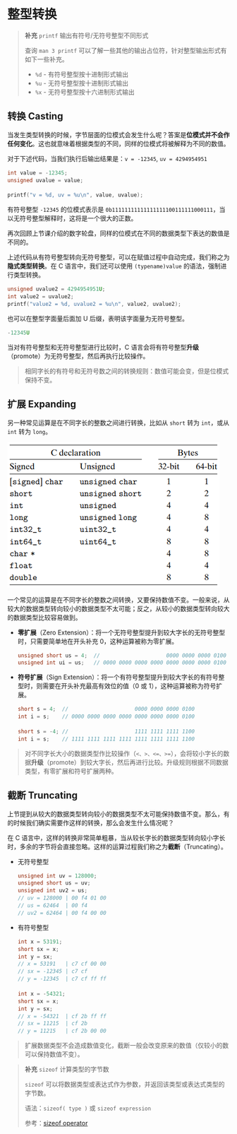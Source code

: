 # 整型转换

<div class="toc"></div>

> **补充** `printf` 输出有符号/无符号整型不同形式
> 
> 查询 `man 3 printf` 可以了解一些其他的输出占位符，针对整型输出形式有如下一些补充。
> 
> - `%d` - 有符号整型按十进制形式输出
> - `%u` - 无符号整型按十进制形式输出
> - `%x` - 无符号整型按十六进制形式输出

## 转换 Casting

当发生类型转换的时候，字节层面的位模式会发生什么呢？答案是**位模式并不会作任何变化**。这也就意味着根据类型的不同，同样的位模式将被解释为不同的数值。

对于下述代码，当我们执行后输出结果是：`v = -12345`, `uv = 4294954951`

```C
int value = -12345;
unsigned uvalue = value;

printf("v = %d, uv = %u\n", value, uvalue);
```

有符号整型 `-12345` 的位模式表示是 `0b11111111111111111100111111000111`，当以无符号整型解释时，这将是一个很大的正数。

再次回顾上节课介绍的数字轮盘，同样的位模式在不同的数据类型下表达的数值是不同的。

上述代码从有符号整型转向无符号整型，可以在赋值过程中自动完成，我们称之为**隐式类型转换**。在 C 语言中，我们还可以使用 `(typename)value` 的语法，强制进行类型转换。

```c
unsigned uvalue2 = 4294954951U;
int value2 = uvalue2;
printf("value2 = %d, uvalue2 = %u\n", value2, uvalue2);
```

也可以在整型字面量后面加 U 后缀，表明该字面量为无符号整型。

```c
-12345U
```

当对有符号整型和无符号整型进行比较时，C 语言会将有符号整型**升级**（promote）为无符号整型，然后再执行比较操作。

> 相同字长的有符号和无符号数之间的转换规则：数值可能会变，但是位模式保持不变。

## 扩展 Expanding

另一种常见运算是在不同字长的整数之间进行转换，比如从 `short` 转为 `int`，或从 `int` 转为 `long`。

![](./assets/data-type-size.png)

一个常见的运算是在不同字长的整数之间转换，又要保持数值不变。一般来说，从较大的数据类型转向较小的数据类型不太可能；反之，从较小的数据类型转向较大的数据类型比较容易做到。

- **零扩展**（Zero Extension）：将一个无符号整型提升到较大字长的无符号整型时，只需要简单地在开头补充 0，这种运算被称为零扩展。

    ```c
    unsigned short us = 4;  //                     0000 0000 0000 0100
    unsigned int ui = us;   // 0000 0000 0000 0000 0000 0000 0000 0100
    ```

- **符号扩展**（Sign Extension）：将一个有符号整型提升到较大字长的有符号整型时，则需要在开头补充最高有效位的值（0 或 1），这种运算被称为符号扩展。

    ```c
    short s = 4;  //                     0000 0000 0000 0100
    int i = s;    // 0000 0000 0000 0000 0000 0000 0000 0100

    short s = -4; //                     1111 1111 1111 1100
    int i = s;    // 1111 1111 1111 1111 1111 1111 1111 1100
    ```

> 对不同字长大小的数据类型作比较操作（`<、>、<=、>=`），会将较小字长的数据**升级**（promote）到较大字长，然后再进行比较。升级规则根据不同数据类型，有零扩展和符号扩展两种。

## 截断 Truncating

上节提到从较大的数据类型转向较小的数据类型不太可能保持数值不变。那么，有的时候我们确实需要作这样的转换，那么会发生什么情况呢？

在 C 语言中，这样的转换非常简单粗暴，当从较长字长的数据类型转向较小字长时，多余的字节将会直接忽略。这样的运算过程我们称之为**截断**（Truncating）。

- 无符号整型

    ```c
    unsigned int uv = 128000;
    unsigned short us = uv;
    unsigned int uv2 = us;
    // uv = 128000 | 00 f4 01 00
    // us = 62464  | 00 f4
    // uv2 = 62464 | 00 f4 00 00
    ```
- 有符号整型

    ```c
    int x = 53191;
    short sx = x;
    int y = sx;
    // x = 53191   | c7 cf 00 00
    // sx = -12345 | c7 cf
    // y = -12345  | c7 cf ff ff

    int x = -54321;
    short sx = x;
    int y = sx;
    // x = -54321  | cf 2b ff ff
    // sx = 11215  | cf 2b
    // y = 11215   | cf 2b 00 00
    ```

> 扩展数据类型不会造成数值变化，截断一般会改变原来的数值（仅较小的数可以保持数值不变）。

>**补充** `sizeof` 计算类型的字节数
>
> `sizeof` 可以将数据类型或表达式作为参数，并返回该类型或表达式类型的字节数。
> 
> 语法：`sizeof( type )` 或 `sizeof expression`
> 
> 参考：[sizeof operator](https://en.cppreference.com/w/c/language/sizeof)
